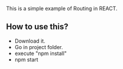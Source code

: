 This is a simple example of Routing in REACT. 
## How to use this?

- Download it.
- Go in project folder.
- execute "npm install"
- npm start